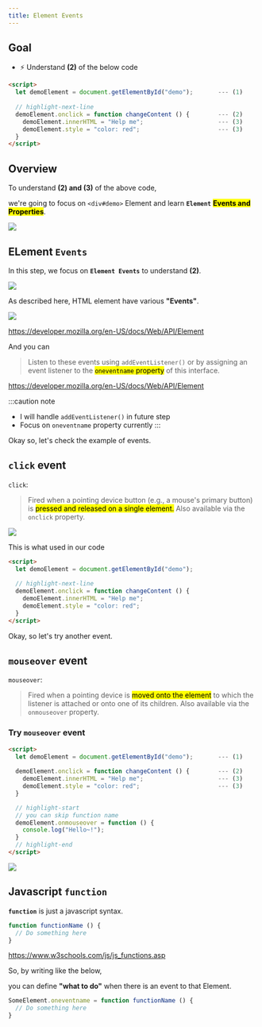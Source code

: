 ```yaml
---
title: Element Events
---
```


## Goal
- ⚡ Understand **(2)** of the below code

```html title="js-test1.html"
<script>
  let demoElement = document.getElementById("demo");       --- (1)
  
  // highlight-next-line
  demoElement.onclick = function changeContent () {        --- (2)
    demoElement.innerHTML = "Help me";                     --- (3)
    demoElement.style = "color: red";                      --- (3)
  }
</script>
```

## Overview
To understand **(2) and (3)** of the above code,

we're going to focus on `<div#demo>` Element and learn **`Element`** **<mark>Events and Properties</mark>**.

![](https://coderhackers-1302290683.cos.ap-singapore.myqcloud.com/2020-05-24-19-38-42.png)


## ELement `Events`

In this step, we focus on **`Element Events`** to understand **(2)**.

![](https://coderhackers-1302290683.cos.ap-singapore.myqcloud.com/2020-05-24-19-39-31.png)

As described here, HTML element have various **"Events"**.

![](https://coderhackers-1302290683.cos.ap-singapore.myqcloud.com/20200523_194733.gif)

https://developer.mozilla.org/en-US/docs/Web/API/Element

And you can

> Listen to these events using `addEventListener()` or by assigning an event listener to the <mark>`oneventname` property</mark> of this interface.

https://developer.mozilla.org/en-US/docs/Web/API/Element

:::caution note
- I will handle `addEventListener()` in future step
- Focus on `oneventname` property currently
:::

Okay so, let's check the example of events.

## `click` event
`click`:
> Fired when a pointing device button (e.g., a mouse's primary button) is <mark>pressed and released on a single element.</mark>
> Also available via the `onclick` property.

![](https://storage.googleapis.com/coderhackers-assets/docs/img/20200509_231416.gif)


This is what used in our code

```html
<script>
  let demoElement = document.getElementById("demo");
  
  // highlight-next-line
  demoElement.onclick = function changeContent () { 
    demoElement.innerHTML = "Help me";              
    demoElement.style = "color: red";               
  }
</script>
```

Okay, so let's try another event.

## `mouseover` event
`mouseover`:
> Fired when a pointing device is <mark>moved onto the element</mark> to which the listener is attached or onto one of its children.
> Also available via the `onmouseover` property.

### Try `mouseover` event

```html title="js-test1.html"
<script>
  let demoElement = document.getElementById("demo");       --- (1)
  
  demoElement.onclick = function changeContent () {        --- (2)
    demoElement.innerHTML = "Help me";                     --- (3)
    demoElement.style = "color: red";                      --- (3)
  }

  // highlight-start
  // you can skip function name
  demoElement.onmouseover = function () {
    console.log("Hello~!");
  }
  // highlight-end
</script>
```

![](https://storage.googleapis.com/coderhackers-assets/docs/img/20200509_231838.gif)

## Javascript `function`

**`function`** is just a javascript syntax.

```js
function functionName () {
  // Do something here
}
```

https://www.w3schools.com/js/js_functions.asp


So, by writing like the below,

you can define **"what to do"** when there is an event to that Element.
```js
SomeElement.oneventname = function functionName () {
  // Do something here
}
```